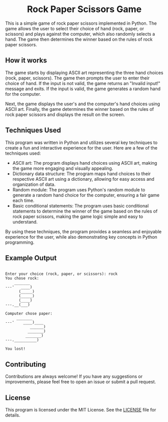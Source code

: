 <!DOCTYPE html>
<html>
<head>
</head>
<body>
	<h1 align="center">Rock Paper Scissors Game</h1>

<p>This is a simple game of rock paper scissors implemented in Python. The game allows the user to select their choice of hand (rock, paper, or scissors) and plays against the computer, which also randomly selects a hand. The game then determines the winner based on the rules of rock paper scissors.</p>

<h2>How it works</h2>

<p>The game starts by displaying ASCII art representing the three hand choices (rock, paper, scissors). The game then prompts the user to enter their choice of hand. If the input is not valid, the game returns an "Invalid input!" message and exits. If the input is valid, the game generates a random hand for the computer.</p>

<p>Next, the game displays the user's and the computer's hand choices using ASCII art. Finally, the game determines the winner based on the rules of rock paper scissors and displays the result on the screen.</p>

<h2>Techniques Used</h2>
<p>This program was written in Python and utilizes several key techniques to create a fun and interactive experience for the user. Here are a few of the techniques used:</p>
<ul>
  <li>ASCII art: The program displays hand choices using ASCII art, making the game more engaging and visually appealing.</li>
  <li>Dictionary data structure: The program maps hand choices to their respective ASCII art using a dictionary, allowing for easy access and organization of data.</li>
  <li>Random module: The program uses Python's random module to generate a random hand choice for the computer, ensuring a fair game each time.</li>
  <li>Basic conditional statements: The program uses basic conditional statements to determine the winner of the game based on the rules of rock paper scissors, making the game logic simple and easy to understand.</li>
</ul>
<p>By using these techniques, the program provides a seamless and enjoyable experience for the user, while also demonstrating key concepts in Python programming.</p>

<h2>Example Output</h2>

<pre><code>
Enter your choice (rock, paper, or scissors): rock
You chose rock:
    _______
---'   ____)
      (_____)
      (_____)
      (____)
---.__(___)

Computer chose paper:
     _______
---'    ____)____
           ______)
          _______)
         _______)
---.__________)

You lost!
</code></pre>


<h2>Contributing</h2>

<p>Contributions are always welcome! If you have any suggestions or improvements, please feel free to open an issue or submit a pull request.</p>

<h2>License</h2>

<p>This program is licensed under the MIT License. See the <a href="LICENSE">LICENSE</a> file for details.</p>

</body>
</html>
